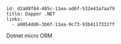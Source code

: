 ```
id: d2a88f84-465c-11ea-ad6f-532e43a7aa79
title: Dapper .NET
links:
  - a9054dd6-3b6f-11ea-9c73-93b4117331ff
```

Dotnet micro ORM
